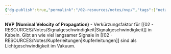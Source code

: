 ```yaml
---
{"dg-publish":true,"permalink":"/02-resources/notes/nvp/","tags":["netzwerk/physik","kabel/geschwindigkeit"],"noteIcon":"","updated":"2025-08-28T20:50:30.000+02:00"}
---
```



**NVP (Nominal Velocity of Propagation)** - Verkürzungsfaktor für [[02 - RESOURCES/Notes/Signalgeschwindigkeit\|Signalgeschwindigkeit]] in Kabeln.
Gibt an wie viel langsamer Signale in [[02 - RESOURCES/Notes/Kupferleitungen\|Kupferleitungen]] sind als Lichtgeschwindigkeit im Vakuum.